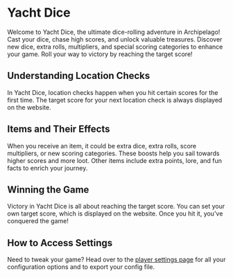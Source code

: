 # Yacht Dice

Welcome to Yacht Dice, the ultimate dice-rolling adventure in Archipelago! Cast your dice, chase high scores, and unlock valuable treasures. Discover new dice, extra rolls, multipliers, and special scoring categories to enhance your game. Roll your way to victory by reaching the target score!

## Understanding Location Checks
In Yacht Dice, location checks happen when you hit certain scores for the first time. The target score for your next location check is always displayed on the website.

## Items and Their Effects
When you receive an item, it could be extra dice, extra rolls, score multipliers, or new scoring categories. These boosts help you sail towards higher scores and more loot. Other items include extra points, lore, and fun facts to enrich your journey.

## Winning the Game
Victory in Yacht Dice is all about reaching the target score. You can set your own target score, which is displayed on the website. Once you hit it, you've conquered the game!

## How to Access Settings
Need to tweak your game? Head over to the [player settings page](../player-settings) for all your configuration options and to export your config file.
